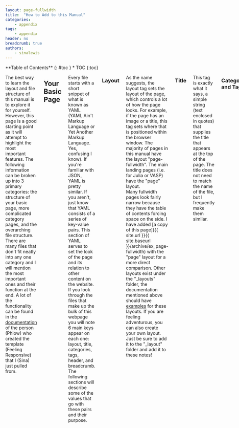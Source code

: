 ```yaml
---
layout: page-fullwidth
title:  "How to Add to this Manual"
categories:
    - appendix
tags:
    - appendix
header: no
breadcrumb: true
authors: 
    - sinalewis
---
```

<div class="row">
<div class="medium-4 medium-push-8 columns" markdown="1">
<div class="panel radius" markdown="1">
**Table of Contents**
{: #toc }
*  TOC
{:toc}
</div>
</div><!-- /.medium-4.columns -->

<div class="medium-8 medium-pull-4 columns" markdown="1">

The best way to learn the layout and file structure of this manual is to explore it for yourself. However, this page is a good starting point as it will attempt to highlight the most important features. The following information can be broken up into 3 primary categories: the structure of your basic page, more complicated category pages, and the overarching file structure. There are many files that don't fit neatly into any one category and I will mention the most important ones and their function at the end. A lot of the functionality can be found in the [documentation](https://phlow.github.io/feeling-responsive/documentation/) of the person (Phlow) who created the template (Feeling Responsive) that I (Sina) just pulled from.

## Your Basic Page
Every file starts with a short snippet of what is known as YAML (YAML Ain't Markup Language or Yet Another Markup Language. Yes, confusing I know). If you're familiar with JSON, YAML is pretty similar. If you aren't, just know that YAML consists of a series of key-value pairs. This section of YAML serves to set the look of the page and its relation to other content on the website. If you look through the files that make up the bulk of this webpage you will note 6 main keys appear on each one: layout, title, categories, tags, header, and breadcrumb. The following sections will describe some of the values that go with these pairs and their purpose.

### Layout
As the name suggests, the layout tag sets the layout of the page, which controls a lot of how the page looks. For example, if the page has an image or a title, this tag sets where that is positioned within the browser window. The majority of pages in this manual have the layout "page-fullwidth". The main landing pages (i.e. for Julia or VASP) have the "page" layout.  
Many fullwidth pages look fairly narrow because they have the table of contents forcing space on the side. I have added [a copy of this page]({{ site.url }}{{ site.baseurl }}/archive/ex_page-fullwidth) with the "page" layout for a more direct comparison. Other layouts exist under the "_layouts" folder, the documentation mentioned above should have [examples](https://phlow.github.io/feeling-responsive/documentation/#formats) for these layouts. If you are feeling adventurous, you can also create your own layout. Just be sure to add it to the "_layout" folder and add it to these notes!

### Title
This tag is exactly what it says, a simple string (text enclosed in quotes) that supplies the title that appears at the top of the page. The title does not need to match the name of the file, but I frequently make them similar.

### Categories and Tags
Categories and tags are important for how the webpage is structured. As discussed in the [below section](#category-pages), pages are automatically included on certain landing pages based on their tag keys (i.e. coding, theory, Julia, LAMMPS...) and as mentioned in [the breadcrumb section](#breadcrumb) the listed categories and their order define what appears in the breadcrumb list. As discussed in the overarching [file structure](#file-location), I tend to sort files also based on their top level category; for example, all VASP related files are in the 'programs' category. Listed categories and tags also end up at the bottom of the page. 

### Header
The header is a banner that stretches across the top of the page. Most pages use "header: no", so that the first thing on the page is the title and then the content. Landing category pages, such as VASP or coding, have a specified title and image for the header. The creator of the template has example of [most type of headers](https://phlow.github.io/feeling-responsive/design/no-header/) that you would want to create.

### Breadcrumb(s)
Breadcrumbs are a way to help the user navigate the site. Setting the tag "breadcrumb: true" creates the grey banner at the top of the page that, on the [setting up Julia]({{ site.url }}{{ site.baseurl }}/coding/julia/julia_setup) page for example, reads "START / CODING / JULIA / SETTING UP JULIA". This then allows the user to start from a page and work their way back up the hierarchy of files. Breadcrumbs rely on the categories listed on the page, and their order. If the order is incorrect to how the files are structured, the links will be broken. In the 'setting up Julia' page example, the coding category comes first followed by Julia. If you swap the order of these categories, the links will not be setup correctly.
IMPORTANT: make sure that the key is breadcrumb not breadcrumbs.

### Authors
If you create a webpage and want to take ownership for the content, or just allow for someone to contact you if they have questions, you can add the "authors" tag to the YAML. Note that it is plural even if there is only one author, and there can be multiple authors. This tag requires you to create a short profile in the file "_author/authors.yml". Your name is required, but email, siterole, and other options are optional. When creating your author profile, pick reference tag that is used internally to refer to all information you supply on the following lines. This doesn't have to have the form 'firstnamelastname', but it is easy to remember. This reference tag is what you will add to a post underneath the "authors" tag in the YAML, but your name is what will be displayed. When the page renders, your name will be hyperlinked to your section of the 'people' page that will list any other information you supply (email, bio, ...).


## Category Pages

Category pages form the basis of the webpage's organization by allowing us to separate information onto different pages, but still keeping similar information together. For example, VASP is software program with lots of things you can say about it. You can talk about how it's installed on different systems, how to run it to achieve different results, and how things can go wrong when using it. To avoid cluttering up one long page with all of these topics, they've been given their own pages that then show up on the VASP category page. The [below section](#underlying-file-structure) will deal with how the files that create these pages are structured among the other files. The subsections in this section will talk about how they work. 


### Top-level Categories

Top-level categories include basically all the pages that can be accessed via the top navigation bar. These categories serve to organize all sub-categories and pages into hopefully useful, but sufficiently broad, groups. This organization is achieved entirely through *categories and tags*, which makes them very important!

If you open any top-level category file, you will see that the majority of the text is Liquid, a templating language. The documentation for Liquid and Kramdown (the markdown renderer for Jekyll) are linked [below](#templating). However, they aren't the most useful. I will go through the common chunk of code found on these top-level category pages

```{r, attr.source='.numberLines'}
{% assign titles = "" | split: "" %}
{% for post in site.tags.coding %}
    {% assign titles = titles | push: post.title %}
{% endfor %}
{% assign sorted_titles = titles | sort_natural %}

<div>
    {% for p in sorted_titles %}
    {% assign matched_post = site.tags.coding | where:"title",p %}
    {% assign post = matched_post[0] %}
    <h4><a href="{{ site.url }}{{ site.baseurl }}{{ post.url }}">{{ post.title }}</a></h4>
    {% endfor %}
</div>
```

The first section of code exists to allow us to sort the posts alphabetically. The first line creates an empty array 'titles' that we can fill with post titles. The for loop syntax is similar to coding languages like Python or Julia. We iterate over the collection 'site.tags.coding' and 'post' is the variable for the current element in the collection.

Jekyll makes it easy to access many collections of posts with this '.' notation. "site.xxx" accesses elements that are available to the whole site. We can replace 'xxx' with tags as in this example, or categories as can be found on other pages. 'site.data' allows us to access information within the '_data' folder, such as with 'site.data.authors' in the author layout. So we see that 'site.tags.coding' retrieves the collection of all posts on the site with the tag 'coding'. 

The vertical bar (pipe) allows us to chain commands together and they should be read left to right. In conjunction with an 'assign' statement they can be a little weird. Line 3 can be read "add the title associated with the current post to the array titles and overwrite titles with this new array". Similarily, line 5 is can be read "sort the elements of titles (ignoring upper/lowercase) and then assign the result to the variable 'sorted_titles'".

We now have an alphabetical array of posts that have the 'coding' tag and we want to print them to the page. We temporarily switch back to HTML syntax on line 7 to create a div for the posts and then start to loop through our sorted page titles. Because we need the URL associated with the post, we need to find the post object that has the same title. We do this by using the pipe syntax again to pick out the elements in the collection 'site.tags.coding' where the title matches. Due to weirdness with how the collections work, we need to grab the 0th index of this element (line 10). We can then switch back to our HTML to make a 4th level header style link. We obtain the URL using site elements (site.url and site.baseurl defined in the _config.yml) and post elements. We use the double curly brackets to access Liquid variables within the HTML.

By replacing 'coding' with other tags, we generate most of the top-level category pages. Sometimes there is surrounding supplemental HTML that changes the look a little bit, but this chunk of code forms the basis.

### Sub-categories

Like the top-level category pages, sub-category pages strongly depend on tags to generate their content. However, they use a short bit of Kramdown and an include statement instead of Liquid. The Kramdown "{: .t60}" creates a space of about 60 pixels between the title and the following posts. The "include" line basically inserts the contents of the file "_includes/list-posts" with the optional tag.

## Underlying File Structure



### File Names

### File Location

## Markdown and Templating Language Info

### Templating

#### Kramdown {:}
[Example](https://kramdown.gettalong.org/converter/html.html#toc)

#### Liquid {% raw %}{{}} {% endraw %}
[Example](https://jekyllrb.com/docs/liquid/)